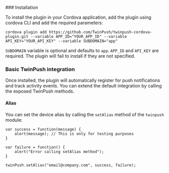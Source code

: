 ### Installation

To install the plugin in your Cordova application, add the plugin using cordova CLI and add the required parameters:

    cordova plugin add https://github.com/TwinPush/twinpush-cordova-plugin.git --variable APP_ID="YOUR_APP_ID" --variable API_KEY="YOUR_API_KEY" --variable SUBDOMAIN="app"
    
`SUBDOMAIN` variable is optional and defaults to `app`. `APP_ID` and `API_KEY` are required. The plugin will fail to install if they are not specified.

### Basic TwinPush integration
    
Once installed, the plugin will automatically register for push notifications and track activity events. You can extend the default integration by calling the exposed TwinPush methods.

#### Alias

You can set the device alias by calling the `setAlias` method of the `twinpush` module:

    var success = function(message) {
        alert(message); // This is only for testing purposes
    }

    var failure = function() {
        alert("Error calling setAlias method");
    }

    twinPush.setAlias("email@company.com", success, failure);
    